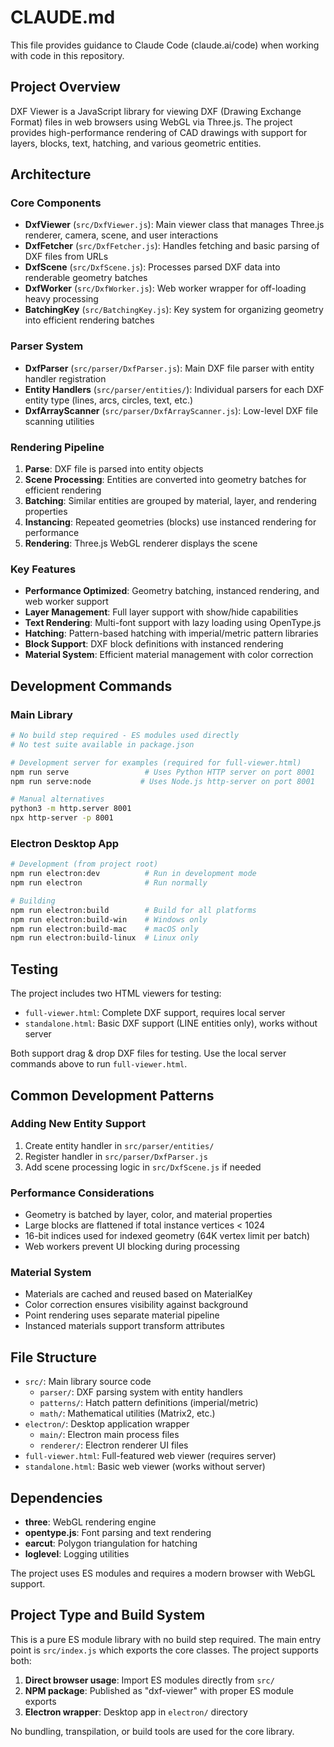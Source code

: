 # CLAUDE.md

This file provides guidance to Claude Code (claude.ai/code) when working with code in this repository.

## Project Overview

DXF Viewer is a JavaScript library for viewing DXF (Drawing Exchange Format) files in web browsers using WebGL via Three.js. The project provides high-performance rendering of CAD drawings with support for layers, blocks, text, hatching, and various geometric entities.

## Architecture

### Core Components

- **DxfViewer** (`src/DxfViewer.js`): Main viewer class that manages Three.js renderer, camera, scene, and user interactions
- **DxfFetcher** (`src/DxfFetcher.js`): Handles fetching and basic parsing of DXF files from URLs
- **DxfScene** (`src/DxfScene.js`): Processes parsed DXF data into renderable geometry batches
- **DxfWorker** (`src/DxfWorker.js`): Web worker wrapper for off-loading heavy processing
- **BatchingKey** (`src/BatchingKey.js`): Key system for organizing geometry into efficient rendering batches

### Parser System

- **DxfParser** (`src/parser/DxfParser.js`): Main DXF file parser with entity handler registration
- **Entity Handlers** (`src/parser/entities/`): Individual parsers for each DXF entity type (lines, arcs, circles, text, etc.)
- **DxfArrayScanner** (`src/parser/DxfArrayScanner.js`): Low-level DXF file scanning utilities

### Rendering Pipeline

1. **Parse**: DXF file is parsed into entity objects
2. **Scene Processing**: Entities are converted into geometry batches for efficient rendering
3. **Batching**: Similar entities are grouped by material, layer, and rendering properties
4. **Instancing**: Repeated geometries (blocks) use instanced rendering for performance
5. **Rendering**: Three.js WebGL renderer displays the scene

### Key Features

- **Performance Optimized**: Geometry batching, instanced rendering, and web worker support
- **Layer Management**: Full layer support with show/hide capabilities
- **Text Rendering**: Multi-font support with lazy loading using OpenType.js
- **Hatching**: Pattern-based hatching with imperial/metric pattern libraries
- **Block Support**: DXF block definitions with instanced rendering
- **Material System**: Efficient material management with color correction

## Development Commands

### Main Library
```bash
# No build step required - ES modules used directly
# No test suite available in package.json

# Development server for examples (required for full-viewer.html)
npm run serve                 # Uses Python HTTP server on port 8001
npm run serve:node           # Uses Node.js http-server on port 8001

# Manual alternatives
python3 -m http.server 8001
npx http-server -p 8001
```

### Electron Desktop App
```bash
# Development (from project root)
npm run electron:dev          # Run in development mode
npm run electron              # Run normally

# Building
npm run electron:build        # Build for all platforms
npm run electron:build-win    # Windows only
npm run electron:build-mac    # macOS only
npm run electron:build-linux  # Linux only
```

## Testing

The project includes two HTML viewers for testing:
- `full-viewer.html`: Complete DXF support, requires local server
- `standalone.html`: Basic DXF support (LINE entities only), works without server

Both support drag & drop DXF files for testing. Use the local server commands above to run `full-viewer.html`.

## Common Development Patterns

### Adding New Entity Support
1. Create entity handler in `src/parser/entities/`
2. Register handler in `src/parser/DxfParser.js`
3. Add scene processing logic in `src/DxfScene.js` if needed

### Performance Considerations
- Geometry is batched by layer, color, and material properties
- Large blocks are flattened if total instance vertices < 1024
- 16-bit indices used for indexed geometry (64K vertex limit per batch)
- Web workers prevent UI blocking during processing

### Material System
- Materials are cached and reused based on MaterialKey
- Color correction ensures visibility against background
- Point rendering uses separate material pipeline
- Instanced materials support transform attributes

## File Structure

- `src/`: Main library source code
  - `parser/`: DXF parsing system with entity handlers
  - `patterns/`: Hatch pattern definitions (imperial/metric)
  - `math/`: Mathematical utilities (Matrix2, etc.)
- `electron/`: Desktop application wrapper
  - `main/`: Electron main process files
  - `renderer/`: Electron renderer UI files
- `full-viewer.html`: Full-featured web viewer (requires server)
- `standalone.html`: Basic web viewer (works without server)

## Dependencies

- **three**: WebGL rendering engine
- **opentype.js**: Font parsing and text rendering
- **earcut**: Polygon triangulation for hatching
- **loglevel**: Logging utilities

The project uses ES modules and requires a modern browser with WebGL support.

## Project Type and Build System

This is a pure ES module library with no build step required. The main entry point is `src/index.js` which exports the core classes. The project supports both:

1. **Direct browser usage**: Import ES modules directly from `src/` 
2. **NPM package**: Published as "dxf-viewer" with proper ES module exports
3. **Electron wrapper**: Desktop app in `electron/` directory

No bundling, transpilation, or build tools are used for the core library.